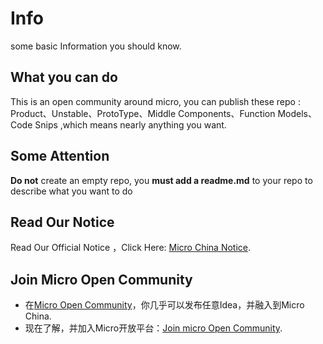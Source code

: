 # Info
some basic Information you should know.

## What you can do 

This is an open community around micro, you can publish these repo : Product、Unstable、ProtoType、Middle Components、Function Models、Code Snips ,which means nearly anything you want.

## Some Attention

**Do not** create an empty repo, you **must add a readme.md** to your repo to describe what you want to do 

## Read Our Notice

Read Our Official Notice ，Click Here: [Micro China Notice](https://github.com/micro-in-cn/Notice).

## Join Micro Open Community

+ 在[Micro Open Community](https://github.com/micro-community)，你几乎可以发布任意Idea，并融入到Micro China.
+ 现在了解，并加入Micro开放平台：[Join micro Open Community](https://github.com/micro-community/how-to-join).
